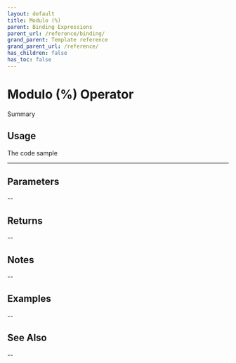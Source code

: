 ```yaml
---
layout: default
title: Modulo (%)
parent: Binding Expressions
parent_url: /reference/binding/
grand_parent: Template reference
grand_parent_url: /reference/
has_children: false
has_toc: false
---
```


# Modulo (%) Operator

Summary

## Usage

 The code sample

---

## Parameters

--

## Returns 

--

## Notes


-- 

## Examples


--


## See Also


--

